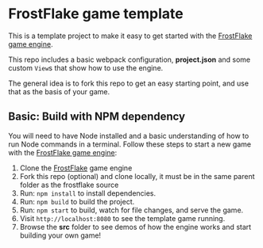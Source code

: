 # FrostFlake game template

This is a template project to make it easy to get started with the 
[FrostFlake game engine](https://github.com/profexorgeek/frostflake).

This repo includes a basic webpack configuration, **project.json** and 
some custom `View`s that show how to use the engine.

The general idea is to fork this repo to get an easy starting point, 
and use that as the basis of your game.

## Basic: Build with NPM dependency

You will need to have Node installed and a basic understanding of how to run
Node commands in a terminal. Follow these steps to start a new game with
the [FrostFlake game engine](https://github.com/profexorgeek/frostflake):

1. Clone the [FrostFlake](https://github.com/profexorgeek/frostflake) game engine
1. Fork this repo (optional) and clone locally, it must be in the same parent folder as the frostflake source
1. Run: `npm install` to install dependencies.
1. Run: `npm build` to build the project.
1. Run: `npm start` to build, watch for file changes, and serve the game.
1. Visit `http://localhost:8080` to see the template game running.
1. Browse the **src** folder to see demos of how the engine works and start building your own game!